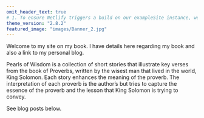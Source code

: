 ```yaml
---
omit_header_text: true
# 1. To ensure Netlify triggers a build on our exampleSite instance, we need to change a file in the exampleSite directory.
theme_version: "2.8.2"
featured_image: "images/Banner_2.jpg"
---
```


Welcome to my site on my book. I have details here regarding my book and also a link to my personal blog.

Pearls of Wisdom is a collection of short stories that illustrate key verses from the book of Proverbs, written by the wisest man that lived in the world, King Solomon. Each story enhances the meaning of the proverb. The interpretation of each proverb is the author’s but tries to capture the essence of the proverb and the lesson that King Solomon is trying to convey.

See blog posts below.
